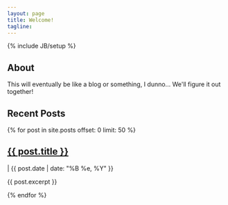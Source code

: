```yaml
---
layout: page
title: Welcome!
tagline: 
---
```

{% include JB/setup %}

## About

This will eventually be like a blog or something, I dunno... We'll figure it out together!


## Recent Posts
{% for post in site.posts offset: 0 limit: 50 %}
<h2><a href="{{ post.url }}">{{ post.title }}</a></h2> | {{ post.date | date: "%B %e, %Y" }}
<p>{{ post.excerpt }}</p>
{% endfor %}
